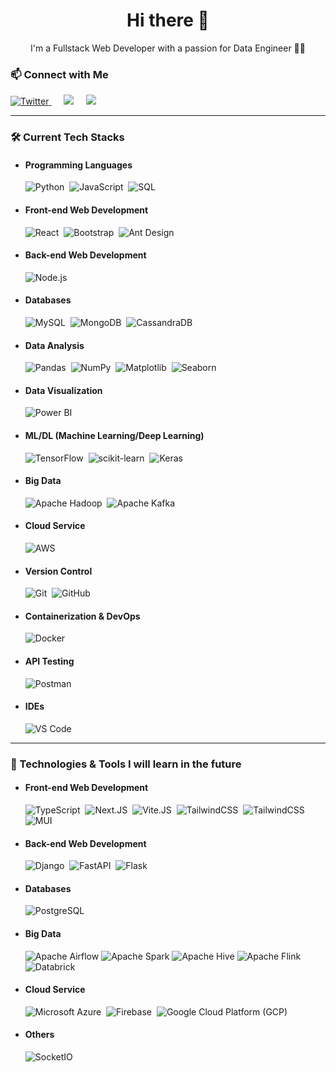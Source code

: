 <h1 align='center'> Hi there 👋</h1>

<p align='center'>
  I'm a Fullstack Web Developer with a passion for Data Engineer 💪🏼
</p>

<h3>📫 Connect with Me</h3>
<p align="left">
  <a href="https://x.com/loi_phanth">
    <img src="https://img.shields.io/badge/twitter-%231DA1F2.svg?&style=for-the-badge&logo=twitter&logoColor=white" alt="Twitter"/>
  </a>&nbsp;&nbsp;&nbsp;&nbsp;
  <a href="https://www.linkedin.com/in/loi-phan-thanh-961387257/"><img src="https://img.shields.io/badge/linkedin-%230077B5.svg?&style=for-the-badge&logo=linkedin&logoColor=white" /></a>&nbsp;&nbsp;&nbsp;&nbsp;
  <a href="mailto:phanthanhloi22112001@gmail.com?subject=[GitHub]%20Source%20"><img src="https://img.shields.io/badge/gmail-%23D14836.svg?&style=for-the-badge&logo=gmail&logoColor=white" /></a>&nbsp;&nbsp;&nbsp;&nbsp;
</p>

<hr/>

<h3>🛠️ Current Tech Stacks </h3>
<p align="left">
  <ul>
    <li>
      <h4>Programming Languages</h4>
      <img src="https://img.shields.io/badge/Python-3776AB?style=for-the-badge&logo=python&logoColor=white" alt="Python"/>&nbsp;
      <img src="https://img.shields.io/badge/JavaScript-F7DF1E?style=for-the-badge&logo=javascript&logoColor=black" alt="JavaScript"/>&nbsp;
      <img src="https://img.shields.io/badge/SQL-4479A1?style=for-the-badge&logo=mysql&logoColor=white" alt="SQL"/>&nbsp;
    </li>
    <li>
      <h4>Front-end Web Development</h4>
      <img src="https://img.shields.io/badge/React-20232A?style=for-the-badge&logo=react&logoColor=61DAFB" alt="React"/>&nbsp;
      <img src="https://img.shields.io/badge/Bootstrap-563D7C?style=for-the-badge&logo=bootstrap&logoColor=white" alt="Bootstrap"/>&nbsp;
      <img src="https://img.shields.io/badge/-AntDesign-%230170FE?style=for-the-badge&logo=ant-design&logoColor=white" alt="Ant Design"/>&nbsp;
    </li>
    <li>
      <h4>Back-end Web Development</h4>
      <img src="https://img.shields.io/badge/Node.js-339933?style=for-the-badge&logo=nodedotjs&logoColor=white" alt="Node.js"/>&nbsp;
    </li>
    <li>
      <h4>Databases</h4>
      <img src="https://img.shields.io/badge/MySQL-4479A1?style=for-the-badge&logo=mysql&logoColor=white" alt="MySQL"/>&nbsp;
      <img src="https://img.shields.io/badge/MongoDB-4EA94B?style=for-the-badge&logo=mongodb&logoColor=white" alt="MongoDB"/>&nbsp;
      <img src="https://img.shields.io/badge/Cassandra-1287B1?style=for-the-badge&logo=apache-cassandra&logoColor=white" alt="CassandraDB"/>&nbsp;
    </li>
    <li>
      <h4>Data Analysis</h4>
      <img src="https://img.shields.io/badge/-Pandas-150458?style=for-the-badge&logo=pandas&logoColor=white" alt="Pandas" />&nbsp;
      <img src="https://img.shields.io/badge/-NumPy-013243?style=for-the-badge&logo=numpy&logoColor=white" alt="NumPy" />&nbsp;
      <img src="https://img.shields.io/badge/Matplotlib-%23ffffff.svg?style=for-the-badge&logo=Matplotlib&logoColor=black" alt="Matplotlib" />&nbsp;
      <img src="https://img.shields.io/badge/-Seaborn-2e87f3?style=for-the-badge" alt="Seaborn" />&nbsp;
    </li>
    <li>
      <h4>Data Visualization</h4>
      <img src="https://img.shields.io/badge/-Power%20BI-F2C811?style=for-the-badge&logo=powerbi&logoColor=black" alt="Power BI" />&nbsp;
    </li>
    <li>
      <h4>ML/DL (Machine Learning/Deep Learning)</h4>
      <img src="https://img.shields.io/badge/TensorFlow-FF6F00?style=for-the-badge&logo=tensorflow&logoColor=white" alt="TensorFlow"/>&nbsp;
      <img src="https://img.shields.io/badge/scikit--learn-F7931E?style=for-the-badge&logo=scikit-learn&logoColor=white" alt="scikit-learn"/>&nbsp;
      <img src="https://img.shields.io/badge/Keras-D00000?style=for-the-badge&logo=keras&logoColor=white" alt="Keras"/>&nbsp;
    </li>
    <li>
      <h4>Big Data</h4>
      <img src="https://img.shields.io/badge/Apache%20Hadoop-66CCFF?style=for-the-badge&logo=apachehadoop&logoColor=black" alt="Apache Hadoop"/>&nbsp;
      <img src="https://img.shields.io/badge/-Apache%20Kafka-231F20?style=for-the-badge&logo=apachekafka&logoColor=white" alt="Apache Kafka"/>&nbsp;
    </li>
    <li>
      <h4>Cloud Service</h4>
      <img src="https://img.shields.io/badge/AWS-%23FF9900.svg?style=for-the-badge&logo=amazon-aws&logoColor=white" alt="AWS" />&nbsp;
    </li>
    <li>
      <h4>Version Control</h4>
      <img src="https://img.shields.io/badge/-Git-F05032?style=for-the-badge&logo=git&logoColor=white" alt="Git" />&nbsp;
      <img src="https://img.shields.io/badge/-GitHub-181717?style=for-the-badge&logo=github&logoColor=white" alt="GitHub" />&nbsp;
    </li>
    <li>
      <h4>Containerization & DevOps</h4>
      <img src="https://img.shields.io/badge/-Docker-2496ED?style=for-the-badge&logo=docker&logoColor=white" alt="Docker" />&nbsp;
    </li>
    <li>
      <h4>API Testing</h4>
      <img src="https://img.shields.io/badge/-Postman-FF6C37?style=for-the-badge&logo=postman&logoColor=white" alt="Postman" />&nbsp;
    </li>
    <li>
      <h4>IDEs</h4>
      <img src="https://img.shields.io/badge/-VS%20Code-007ACC?style=for-the-badge&logo=visualstudiocode&logoColor=white" alt="VS Code" />&nbsp;
    </li>
  </ul>
</p>

<hr/>

<h3>🌱  Technologies & Tools I will learn in the future</h3>
<p>
  <ul>
    <li>
      <h4>Front-end Web Development</h4>
      <img src="https://img.shields.io/badge/TypeScript-007ACC?style=for-the-badge&logo=typescript&logoColor=white" alt="TypeScript" />&nbsp;
      <img src="https://img.shields.io/badge/next.js-000000?style=for-the-badge&logo=next.js&logoColor=white" alt="Next.JS" />&nbsp;
      <img src="https://img.shields.io/badge/vite-%23646CFF.svg?style=for-the-badge&logo=vite&logoColor=white" alt="Vite.JS" />&nbsp;
      <img src="https://img.shields.io/badge/tailwindcss-%2338B2AC.svg?style=for-the-badge&logo=tailwind-css&logoColor=white" alt="TailwindCSS" />&nbsp;
      <img src="https://img.shields.io/badge/SASS-hotpink.svg?style=for-the-badge&logo=SASS&logoColor=white" alt="TailwindCSS" />&nbsp;
      <img src="https://img.shields.io/badge/MUI-%230081CB.svg?style=for-the-badge&logo=mui&logoColor=white" alt="MUI" />&nbsp;
    </li>
    <li>
      <h4>Back-end Web Development</h4>
      <img src="https://img.shields.io/badge/django-%23092E20.svg?style=for-the-badge&logo=django&logoColor=white" alt="Django" />&nbsp;
      <img src="https://img.shields.io/badge/FastAPI-005571?style=for-the-badge&logo=fastapi" alt="FastAPI" />&nbsp;
      <img src="https://img.shields.io/badge/flask-%23000.svg?style=for-the-badge&logo=flask&logoColor=white" alt="Flask" />&nbsp;
    </li>
    <li>
      <h4>Databases</h4>
      <img src="https://img.shields.io/badge/PostgreSQL-316192?style=for-the-badge&logo=postgresql&logoColor=white" alt="PostgreSQL" />&nbsp;
    </li>
    <li>
      <h4>Big Data</h4>
      <img src="https://img.shields.io/badge/-Apache%20Airflow-017CEE?style=for-the-badge&logo=apacheairflow&logoColor=white" alt="Apache Airflow" />
      <img src="https://img.shields.io/badge/-Apache%20Spark-E25A1C?style=for-the-badge&logo=apachespark&logoColor=white" alt="Apache Spark" />
      <img src="https://img.shields.io/badge/-Apache%20Hive-F0D68C?style=for-the-badge&logo=apachehive&logoColor=white" alt="Apache Hive" />
      <img src="https://img.shields.io/badge/-Apache%20Flink-339?style=for-the-badge&logo=apacheflink&logoColor=white" alt="Apache Flink" />
      <img src="https://img.shields.io/badge/-Databricks-FF5A3C?style=for-the-badge&logo=databricks&logoColor=white" alt="Databrick" />
    </li>
    <li>
      <h4>Cloud Service</h4>
      <img src="https://img.shields.io/badge/azure-%230072C6.svg?style=for-the-badge&logo=microsoftazure&logoColor=white" alt="Microsoft Azure" />&nbsp;
      <img src="https://img.shields.io/badge/firebase-%23039BE5.svg?style=for-the-badge&logo=firebase" alt="Firebase" />&nbsp;
      <img src="https://img.shields.io/badge/GoogleCloud-%234285F4.svg?style=for-the-badge&logo=google-cloud&logoColor=white" alt="Google Cloud Platform (GCP)" />&nbsp;
    </li>
    <li>
      <h4>Others</h4>
      <img src="https://img.shields.io/badge/Socket.io-black?style=for-the-badge&logo=socket.io&badgeColor=010101" alt="SocketIO" />&nbsp;
    </li>
  </ul>
</p>

